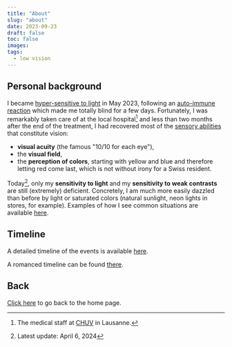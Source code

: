 ```yaml
---
title: "About"
slug: "about"
date: 2023-09-23
draft: false
toc: false
images:
tags:
  - low vision
---
```

## Personal background
I became [hyper-sensitive to light](../visual-impairments/#light-and-glare-sensitivity) in May 2023, following an [auto-immune reaction](https://www.ninds.nih.gov/health-information/disorders/acute-disseminated-encephalomyelitis#:~:text=Acute%20disseminated%20encephalomyelitis%20(ADEM)%20is,spinal%20cord%20that%20damages%20myelin.) which made me totally blind for a few days. Fortunately, I was remarkably taken care of at the local hospital[^1] and less than two months after the end of the treatment, I had recovered most of the [sensory abilities](../visual-impairments) that constitute vision:
* **visual acuity** (the famous "10/10 for each eye"),
* the **visual field**,
* the **perception of colors**, starting with yellow and blue and therefore letting red come last, which is not without irony for a Swiss resident.

Today[^2], only my **sensitivity to light** and my **sensitivity to weak contrasts** are still (extremely) deficient. Concretely, I am much more easily dazzled than before by light or saturated colors (natural sunlight, neon lights in stores, for example). Examples of how I see common situations are available [here](../visual-impairments/#light-and-glare-sensitivity).

## Timeline
A detailed timeline of the events is available [here](../detailed-timeline).

A romanced timeline can be found [there](../romanced-timeline).

## Back
[Click here](..) to go back to the home page.

[^1]: The medical staff at [CHUV](https://en.wikipedia.org/wiki/Lausanne_University_Hospital) in Lausanne.
[^2]: Latest update: April 6, 2024